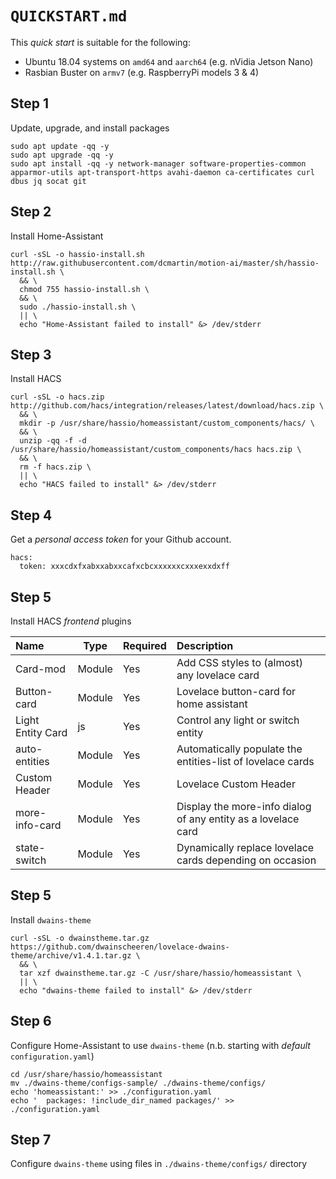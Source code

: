 # `QUICKSTART.md`
This _quick start_ is suitable for the following:

+ Ubuntu 18.04 systems on `amd64` and `aarch64` (e.g. nVidia Jetson Nano)
+ Rasbian Buster on `armv7` (e.g. RaspberryPi models 3 & 4)

## Step 1
Update, upgrade, and install packages

```
sudo apt update -qq -y
sudo apt upgrade -qq -y
sudo apt install -qq -y network-manager software-properties-common apparmor-utils apt-transport-https avahi-daemon ca-certificates curl dbus jq socat git
```

## Step 2
Install Home-Assistant

```
curl -sSL -o hassio-install.sh http://raw.githubusercontent.com/dcmartin/motion-ai/master/sh/hassio-install.sh \
  && \
  chmod 755 hassio-install.sh \
  && \
  sudo ./hassio-install.sh \
  || \
  echo "Home-Assistant failed to install" &> /dev/stderr
```

## Step 3
Install HACS

```
curl -sSL -o hacs.zip http://github.com/hacs/integration/releases/latest/download/hacs.zip \
  && \
  mkdir -p /usr/share/hassio/homeassistant/custom_components/hacs/ \
  && \
  unzip -qq -f -d /usr/share/hassio/homeassistant/custom_components/hacs hacs.zip \
  && \
  rm -f hacs.zip \
  || \
  echo "HACS failed to install" &> /dev/stderr
```

## Step 4
Get a _personal access token_ for your Github account.

```
hacs:
  token: xxxcdxfxabxxabxxcafxcbcxxxxxxcxxxexxdxff
```

## Step 5
Install HACS _frontend_ plugins

Name|Type|Required|Description|
:-------|-------|-------|:-------
Card-mod|Module|Yes|Add CSS styles to (almost) any lovelace card
Button-card|Module|Yes |Lovelace button-card for home assistant
Light Entity Card|js|Yes|Control any light or switch entity
auto-entities|Module|Yes|Automatically populate the entities-list of lovelace cards
Custom Header|Module|Yes|Lovelace Custom Header
more-info-card|Module|Yes|Display the more-info dialog of any entity as a lovelace card
state-switch|Module|Yes|Dynamically replace lovelace cards depending on occasion

## Step 5
Install `dwains-theme`

```
curl -sSL -o dwainstheme.tar.gz https://github.com/dwainscheeren/lovelace-dwains-theme/archive/v1.4.1.tar.gz \
  && \
  tar xzf dwainstheme.tar.gz -C /usr/share/hassio/homeassistant \
  || \
  echo "dwains-theme failed to install" &> /dev/stderr
```

## Step 6
Configure Home-Assistant to use `dwains-theme` (n.b. starting with _default_ `configuration.yaml`)

```
cd /usr/share/hassio/homeassistant
mv ./dwains-theme/configs-sample/ ./dwains-theme/configs/
echo 'homeassistant:' >> ./configuration.yaml
echo '  packages: !include_dir_named packages/' >> ./configuration.yaml
```

## Step 7
Configure `dwains-theme` using files in `./dwains-theme/configs/` directory

```
```

